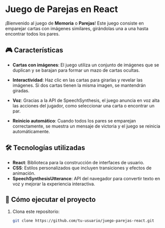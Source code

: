 # Juego de Parejas en React

¡Bienvenido al juego de **Memoria** o **Parejas**! Este juego consiste en emparejar cartas con imágenes similares, girándolas una a una hasta encontrar todos los pares.

## 🎮 Características

- **Cartas con imágenes**: 
  El juego utiliza un conjunto de imágenes que se duplican y se barajan para formar un mazo de cartas ocultas.

- **Interactividad**: 
  Haz clic en las cartas para girarlas y revelar las imágenes. Si dos cartas tienen la misma imagen, se mantendrán giradas.

- **Voz**: 
  Gracias a la API de SpeechSynthesis, el juego anuncia en voz alta las acciones del jugador, como seleccionar una carta o encontrar un par.

- **Reinicio automático**: 
  Cuando todos los pares se emparejan correctamente, se muestra un mensaje de victoria y el juego se reinicia automáticamente.

## 🛠️ Tecnologías utilizadas

- **React**: Biblioteca para la construcción de interfaces de usuario.
- **CSS**: Estilos personalizados que incluyen transiciones y efectos de animación.
- **SpeechSynthesisUtterance**: API del navegador para convertir texto en voz y mejorar la experiencia interactiva.

## 🚀 Cómo ejecutar el proyecto

1. Clona este repositorio:
   ```bash
   git clone https://github.com/tu-usuario/juego-parejas-react.git

